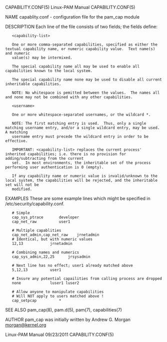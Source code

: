 CAPABILITY.CONF(5)						       Linux-PAM Manual							    CAPABILITY.CONF(5)

NAME
       capablity.conf - configuration file for the pam_cap module

DESCRIPTION
       Each line of the file consists of two fields; the fields define:

       <capability-list>

	   One or more comma-separated capabilities, specified as either the textual capability name, or numeric capability value.  Text name(s) and numeric
	   value(s) may be intermixed.

	   The special capability name all may be used to enable all capabilities known to the local system.

	   The special capability name none may be used to disable all current inheritable capabilities.

	   NOTE: No whitespace is pemitted between the values.	The names all and none may not be combined with any other capabilities.

       <username>

	   One or more whitespace-separated usernames, or the wildcard *.

	   NOTE: The first matching entry is used.  Thus, only a single matching username entry, and/or a single wildcard entry, may be used.  A matching
	   username entry must precede the wildcard entry in order to be effective.

       IMPORTANT: <capability-list> replaces the current process' inherited capabilities; i.e. there is no provision for adding/subtracting from the current
       set.  In most environments, the inheritable set of the process performing user authentication is 0 (empty).

       If any capability name or numeric value is invalid/unknown to the local system, the capabilities will be rejected, and the inheritable set will not be
       modified.

EXAMPLES
       These are some example lines which might be specified in /etc/security/capability.conf.

	   # Simple
	   cap_sys_ptrace		developer
	   cap_net_raw			user1

	   # Multiple capablities
	   cap_net_admin,cap_net_raw	jrnetadmin
	   # Identical, but with numeric values
	   12,13			jrnetadmin

	   # Combining names and numerics
	   cap_sys_admin,22,25		jrsysadmin

	   # Next line has no effect; user1 already matched above
	   5,12,13			user1

	   # Insure any potential capailities from calling process are dropped
	   none				luser1 luser2

	   # Allow anyone to manipulate capabilities
	   # Will NOT apply to users matched above !
	   cap_setpcap			*

SEE ALSO
       pam_cap(8), pam.d(5), pam(7), capabilities(7)

AUTHOR
       pam_cap was initially written by Andrew G. Morgan <morgan@kernel.org>

Linux-PAM Manual							  09/23/2011							    CAPABILITY.CONF(5)

